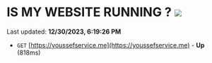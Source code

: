 # IS MY WEBSITE RUNNING ? [![](https://img.shields.io/static/v1?label=Sponsor&message=%E2%9D%A4&logo=GitHub&color=%23fe8e86)](https://github.com/sponsors/<username>)

Last updated: **12/30/2023, 6:19:26 PM**

- `GET` [https://youssefservice.me](https://youssefservice.me) - **Up** (818ms)

